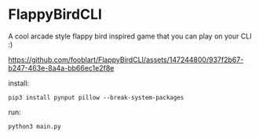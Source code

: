 # FlappyBirdCLI
A cool arcade style flappy bird inspired game that you can play on your CLI :)

https://github.com/fooblart/FlappyBirdCLI/assets/147244800/937f2b67-b247-463e-8a4a-bb66ec1e2f8e


install:
```console
pip3 install pynput pillow --break-system-packages
```
run:
```console
python3 main.py
```
